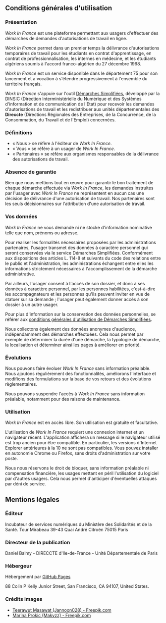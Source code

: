 ## Conditions générales d'utilisation

### Présentation

*Work In France* est une plateforme permettant aux usagers d'effectuer des démarches de demandes d'autorisations de travail en ligne.

*Work In France* permet dans un premier temps la délivrance d'autorisations temporaires de travail pour les étudiants en contrat d'apprentissage, en contrat de professionnalisation, les internes en médecine, et les étudiants algériens soumis à l'accord franco-algérien du 27 décembre 1968. 

*Work In France* est un service disponible dans le département 75 pour son lancement et a vocation à s'étendre progressivement à l'ensemble du territoire français.

*Work In France* s'appuie sur l'outil [Démarches Simplifiées](https://demarches-simplifiees.fr), développé par la DINSIC (Direction Interministérielle du Numérique et des Systèmes d'information et de communication de l'Etat) pour recevoir les demandes d'autorisations de travail et les redistribuer aux unités départementales des **Direccte** (Directions Régionales des Entreprises, de la Concurrence, de la Consommation, du Travail et de l'Emploi) concernées.

### Définitions

- « Nous » se réfère à l'éditeur de *Work In France*.
- « Vous » se réfère à un usager de *Work In France*.
- « Partenaires » se réfère aux organismes responsables de la délivrance des autorisations de travail.

### Absence de garantie

Bien que nous mettions tout en œuvre pour garantir le bon traitement de chaque démarche effectuée via *Work In France*, les demandes instruites par l'usager avec *Work In France* ne représentent en aucun cas une décision de délivrance d'une autorisation de travail. Nos partenaires sont les seuls décisionnaires sur l'attribution d'une autorisation de travail.

### Vos données

*Work In France* ne vous demande ni ne stocke d'information nominative telle que nom, prénoms ou adresse.

Pour réaliser les formalités nécessaires proposées par les administrations partenaires, l'usager transmet des données à caractère personnel qui seront conservées via le service Démarches Simplifiées. Conformément aux dispositions des articles L. 114-8 et suivants du code des relations entre le public et l'administration, les administrations échangent entre elles les informations strictement nécessaires à l'accomplissement de la démarche administrative.

Par ailleurs, l'usager consent à l'accès de son dossier, et donc à ses données à caractère personnel, par les personnes habilitées, c'est-à-dire les accompagnateurs et les personnes qu'ils peuvent inviter en vue de statuer sur sa demande ; l'usager peut également donner accès à son dossier à un autre usager.

Pour plus d'information sur la conservation des données personnelles, se référer aux [conditions générales d'utilisation de Démarches Simplifiées](https://tps.gitbooks.io/tps-documentation/content/conditions-generales-dutilisation.html).

Nous collectons également des données anonymes d'audience, indépendamment des démarches effectuées. Cela nous permet par exemple de déterminer la durée d'une démarche, la typologie de démarche, la localisation et déterminer ainsi les pages à améliorer en priorité.

### Évolutions

Nous pouvons faire évoluer *Work In France* sans information préalable. Nous ajoutons régulièrement des fonctionnalités, améliorons l'interface et modifions des formulations sur la base de vos retours et des évolutions règlementaires.

Nous pouvons suspendre l'accès à *Work In France* sans information préalable, notamment pour des raisons de maintenance.

### Utilisation

*Work In France* est en accès libre. Son utilisation est gratuite et facultative.

L'utilisation de *Work In France* requiert une connexion internet et un navigateur récent. L'application affichera un message si le navigateur utilisé est trop ancien pour être compatible. En particulier, les versions d'Internet Explorer antérieures à la 10 ne sont pas compatibles. Vous pouvez installer en autonomie Chrome ou Firefox, sans droits d'administration sur votre poste.

Nous nous réservons le droit de bloquer, sans information préalable ni compensation financière, les usages mettant en péril l'utilisation du logiciel par d'autres usagers. Cela nous permet d'anticiper d'éventuelles attaques par déni de service.

## Mentions légales

### Éditeur

Incubateur de services numériques du Ministère des Solidarités et de la Santé.
Tour Mirabeau
39-43 Quai André Citroën
75015 Paris

### Directeur de la publication

Daniel Balmy - DIRECCTE d'Ile-de-France - Unité Départementale de Paris

### Hébergeur

Hébergement par [GitHub Pages](https://pages.github.com)

88 Colin P Kelly Junior Street, San Francisco, CA 94107, United States.

### Crédits images

- [Teerawut Masawat (Jannoon028) - Freepik.com](https://www.freepik.com/free-photo/wallpaper-geography-nation-map-paper_1048435.htm)
- [Marina Prokic (Makyzz) - Freepik.com](https://www.freepik.com/free-vector/flat-icon-set-for-business_1063638.htm)
